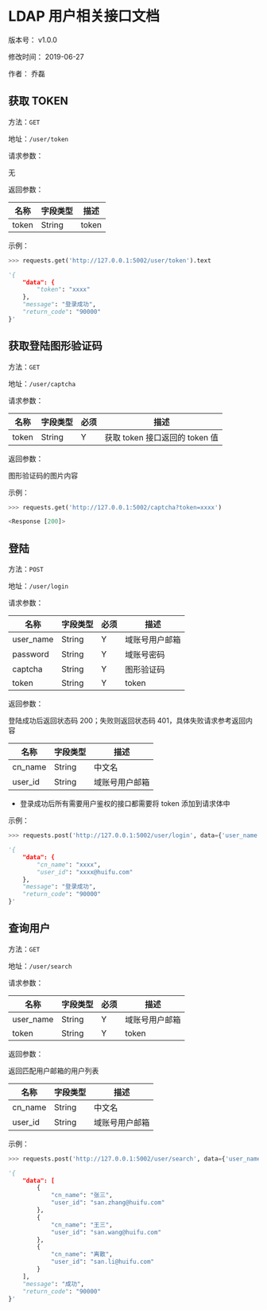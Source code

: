 # LDAP 用户相关接口文档

版本号： v1.0.0

修改时间： 2019-06-27

作者： 乔磊



## 获取 TOKEN

方法：`GET`

地址：`/user/token`



请求参数：

无



返回参数：

| 名称  | 字段类型 | 描述  |
| ----- | -------- | ----- |
| token | String   | token |



示例：

```python
>>> requests.get('http://127.0.0.1:5002/user/token').text

'{
    "data": {
        "token": "xxxx"
    },
    "message": "登录成功",
    "return_code": "90000"
}'
```



## 获取登陆图形验证码

方法：`GET`

地址：`/user/captcha`



请求参数：

| 名称  | 字段类型 | 必须 | 描述                           |
| ----- | -------- | ---- | ------------------------------ |
| token | String   | Y    | 获取 token 接口返回的 token 值 |



返回参数：

图形验证码的图片内容



示例：

```python
>>> requests.get('http://127.0.0.1:5002/captcha?token=xxxx')

<Response [200]>
```





## 登陆

方法：`POST`

地址：`/user/login`



请求参数：

|名称|字段类型|必须|描述|
|---|-------|---|----|
|user_name|String| Y | 域账号用户邮箱 |
|password| String| Y | 域账号密码 |
|captcha | String | Y | 图形验证码 |
|token | String | Y | token |



返回参数：

登陆成功后返回状态码 200；失败则返回状态码 401，具体失败请求参考返回内容

|名称|字段类型|描述|
|---|-------|---|
|cn_name|String| 中文名 |
|user_id|String| 域账号用户邮箱 |

* 登录成功后所有需要用户鉴权的接口都需要将 token 添加到请求体中

示例：

```python
>>> requests.post('http://127.0.0.1:5002/user/login', data={'user_name': 'xxxx@huifu.com', 'password': '*****', 'captcha': '0000', 'token': 'xxxx'}).text

'{
    "data": {
        "cn_name": "xxxx",
        "user_id": "xxxx@huifu.com"
    },
    "message": "登录成功",
    "return_code": "90000"
}'
```



## 查询用户

方法：`GET`

地址：`/user/search`



请求参数：

| 名称      | 字段类型 | 必须 | 描述           |
| --------- | -------- | ---- | -------------- |
| user_name | String   | Y    | 域账号用户邮箱 |
| token     | String   | Y    | token          |



返回参数：

返回匹配用户邮箱的用户列表

| 名称    | 字段类型 | 描述           |
| ------- | -------- | -------------- |
| cn_name | String   | 中文名         |
| user_id | String   | 域账号用户邮箱 |



示例：

```python
>>> requests.post('http://127.0.0.1:5002/user/search', data={'user_name': 'san', 'token': 'xxxxxx'}).text

'{
    "data": [
        {
            "cn_name": "张三",
            "user_id": "san.zhang@huifu.com"
        },
        {
            "cn_name": "王三",
            "user_id": "san.wang@huifu.com"
        },
        {
            "cn_name": "离散",
            "user_id": "san.li@huifu.com"
        }
    ],
    "message": "成功",
    "return_code": "90000"
}'
```

